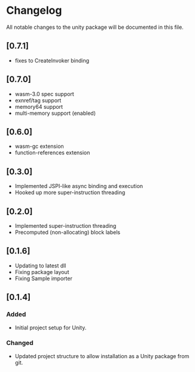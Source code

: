 # Changelog

All notable changes to the unity package will be documented in this file.

## [0.7.1]
- fixes to CreateInvoker binding

## [0.7.0]
- wasm-3.0 spec support
- exnref/tag support
- memory64 support
- multi-memory support (enabled)

## [0.6.0]
- wasm-gc extension
- function-references extension

## [0.3.0]
- Implemented JSPI-like async binding and execution
- Hooked up more super-instruction threading

## [0.2.0]
- Implemented super-instruction threading
- Precomputed (non-allocating) block labels

## [0.1.6]
- Updating to latest dll
- Fixing package layout
- Fixing Sample importer

## [0.1.4]
### Added
- Initial project setup for Unity.

### Changed
- Updated project structure to allow installation as a Unity package from git.
